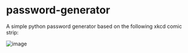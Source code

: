 # password-generator
A simple python password generator based on the following xkcd comic strip:

![image](https://user-images.githubusercontent.com/82423266/212772208-df6a4a3d-037d-44c8-84fc-07bd4d52b730.png)

